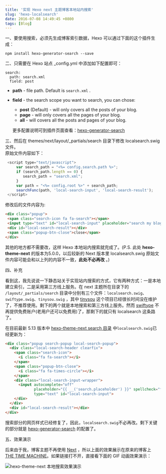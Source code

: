 ```yaml
---
title: '实现 Hexo next 主题博客本地站内搜索'
slug: 'hexo-localsearch'
date: 2016-07-08 14:49:45 +0800
tags: [Blog]
---
```


一、要使用搜索，必须先生成博客索引数据，Hexo  可以通过下面的这个插件生成：
```
npm install hexo-generator-search --save
```

<!-- more -->

二、只需要在 Hexo 站点 _config.yml 中添加如下配置即可：
```
search:
  path: search.xml
  field: post
```
- **path** - file path. Default is `search.xml` .
- **field** - the search scope you want to search, you can chose:
  * **post** (Default) - will only covers all the posts of your blog.
  * **page** - will only covers all the pages of your blog.
  * **all** - will covers all the posts and pages of your blog.


   更多配置说明可到插件页面查看：[hexo-generator-search](https://github.com/PaicHyperionDev/hexo-generator-search)  

三、然后在 themes/next/layout/_partials/search 目录下修改 localsearch.swig 文件。  
  原始文件内容如下：   

```javascript
 <script type="text/javascript">
     var search_path = "<%= config.search.path %>";
     if (search_path.length == 0) {
     	search_path = "search.xml";
     }
     var path = "<%= config.root %>" + search_path;
     searchFunc(path, 'local-search-input', 'local-search-result');
 </script>
```

 修改后的文件内容为:  

```html
<div class="popup">
 <span class="search-icon fa fa-search"></span>
 <input type="text" id="local-search-input" placeholder="search my blog...">
 <div id="local-search-result"></div>
 <span class="popup-btn-close">close</span>
</div>
```

其他的地方都不需要改，这样 Hexo 本地站内搜索就完成了。(P.S. 此处 **hexo-theme-next** 的版本为5.0.0，以后较新的 Next 版本里 localsearch.swig 原始文件内容可能会和以上列的内容不一致，**此处不必再改** 。)  



四、补充

看到这，我先说说一下静态站关于实现站内搜索的方式，它有两种方式：一是本地建立索引，二是采用第三方线上服务。在 next 主题所在目录下的 `/layout/_partials/search` 目录中分别有三个文件：`localsearch.swig`、`swiftype.swig`、`tinysou.swig` ，其中 [tinysou](https://github.com/tinysou/) 这个项目已经很长时间没在维护了，不推荐使用。剩下的两个就是本地搜索和第三方线上服务。然而 [swiftype](https://swiftype.com) 不再提供免费账户(老用户还可以免费用)了，那剩下的就只有 localsearch 这条路了。

在目前最新 5.13 版本中 [hexo-theme-next search 目录](https://github.com/iissnan/hexo-theme-next/tree/master/layout/_partials/search) 中`localsearch.swig`已经更新为：

```html
<div class="popup search-popup local-search-popup">
  <div class="local-search-header clearfix">
    <span class="search-icon">
      <i class="fa fa-search"></i>
    </span>
    <span class="popup-btn-close">
      <i class="fa fa-times-circle"></i>
    </span>
    <div class="local-search-input-wrapper">
      <input autocomplete="off"
             placeholder="{{ __('search.placeholder') }}" spellcheck="false"
             type="text" id="local-search-input">
    </div>
  </div>
  <div id="local-search-result"></div>
</div>
```

搜索部分的网页样式已经修复了，因此，`localsearch.swig`不必再改。剩下关键的部分就是 [hexo-generator-search](https://github.com/PaicHyperionDev/hexo-generator-search)  的配置了。  



五、效果演示  

后来由于我，博客主题不再使用 [Next](https://github.com/iissnan/hexo-theme-next) ，所以上面的效果展示在原来的博客上 [THE TIME MACHINE](https://www.codeomega.ga/)。如果链接打不开，直接看下面的 GIF 动画效果演示：

![hexo-theme-next 本地搜索效果演示](https://raw.githubusercontent.com/vitzy/imue/master/imgs/hexo-localsearch.gif)